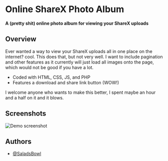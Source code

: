 # Online ShareX Photo Album
**A (pretty shit) online photo album for viewing your ShareX uploads**


## Overview
Ever wanted a way to view your ShareX uploads all in one place on the internet? cool. This does that, but not very well. I want to include pagination and other features as it currently will just load all images onto the page, which would not be good if you have a lot.
- Coded with HTML, CSS, JS, and PHP
- Features a download and share link button (WOW!)

I welcome anyone who wants to make this better, I spent maybe an hour and a half on it and it blows.


## Screenshots

![Demo screenshot](https://i.imgur.com/nqL6kpT.png)


## Authors

- [@SaladsBowl](https://www.github.com/SaladsBowl)

